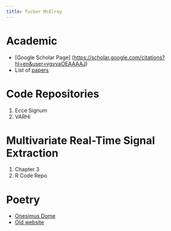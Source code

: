 ```yaml
---
title: Tucker McElroy
---
```


# Academic
- [Google Scholar Page] (https://scholar.google.com/citations?hl=en&user=vgvvaOEAAAAJ)
- List of [papers](papers.md)

# Code  Repositories
1. Ecce Signum
2. VARHi

# Multivariate Real-Time Signal Extraction
1. Chapter 3
2. R Code Repo

# Poetry 
- [Onesimus Dome](poetry-main.md)
- [Old website](http://onesimusdome.com)

